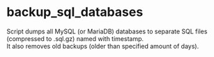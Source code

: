 # backup_sql_databases

<p>
Script dumps all MySQL (or MariaDB) databases to separate SQL files (compressed to .sql.gz) named with timestamp.
<br>It also removes old backups (older than specified amount of days).
</p>
